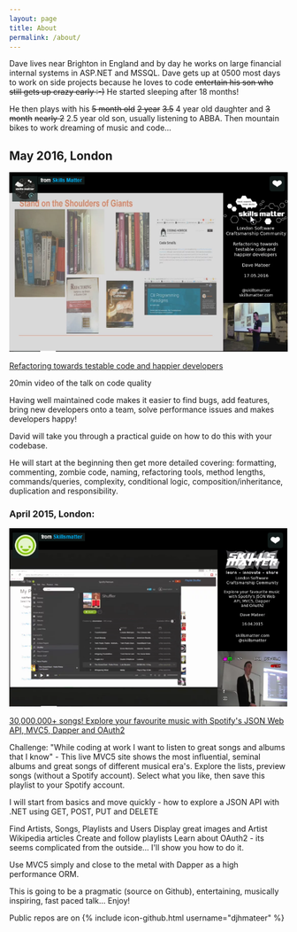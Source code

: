 ```yaml
---
layout: page
title: About
permalink: /about/
---
```

Dave lives near Brighton in England and by day he works on large financial internal systems in ASP.NET and MSSQL. Dave gets up at 0500 most days to work on side projects because he loves to code ~~entertain his son who still gets up crazy early :-)~~ He started sleeping after 18 months!

 He then plays with his ~~5 month old~~ ~~2 year~~ ~~3.5~~ 4 year old daughter and ~~3 month~~ ~~nearly 2~~ 2.5 year old son, usually listening to ABBA. Then mountain bikes to work dreaming of music and code…


## May 2016, London

[![Screenshot](/assets/SkillsMatters2.png)](https://skillsmatter.com/skillscasts/8181-lscc-talks-may)

[Refactoring towards testable code and happier developers](https://skillsmatter.com/skillscasts/8181-lscc-talks-may)

20min video of the talk on code quality

Having well maintained code makes it easier to find bugs, add features, bring new developers onto a team, solve performance issues and makes developers happy!

David will take you through a practical guide on how to do this with your codebase.

He will start at the beginning then get more detailed covering: formatting, commenting, zombie code, naming, refactoring tools, method lengths, commands/queries, complexity, conditional logic, composition/inheritance, duplication and responsibility.


### April 2015, London:

[![Screenshot](/assets/SkillsMatters1.png)](https://skillsmatter.com/skillscasts/6350-30m-plus-songs-explore-your-favorite-music-with-spotifys-json-web-api-mvc5-dapper-and-oauth2)

[30,000,000+ songs! Explore your favourite music with Spotify's JSON Web API, MVC5, Dapper and OAuth2](https://skillsmatter.com/skillscasts/6350-30m-plus-songs-explore-your-favorite-music-with-spotifys-json-web-api-mvc5-dapper-and-oauth2)

Challenge: "While coding at work I want to listen to great songs and albums that I know" - This live MVC5 site shows the most influential, seminal albums and great songs of different musical era's. Explore the lists, preview songs (without a Spotify account). Select what you like, then save this playlist to your Spotify account.

I will start from basics and move quickly - how to explore a JSON API with .NET using GET, POST, PUT and DELETE

Find Artists, Songs, Playlists and Users
Display great images and Artist Wikipedia articles
Create and follow playlists
Learn about OAuth2 - its seems complicated from the outside… I'll show you how to do it.

Use MVC5 simply and close to the metal with Dapper as a high performance ORM.

This is going to be a pragmatic (source on Github), entertaining, musically inspiring, fast paced talk… Enjoy!





Public repos are on 
{% include icon-github.html username="djhmateer" %} 
